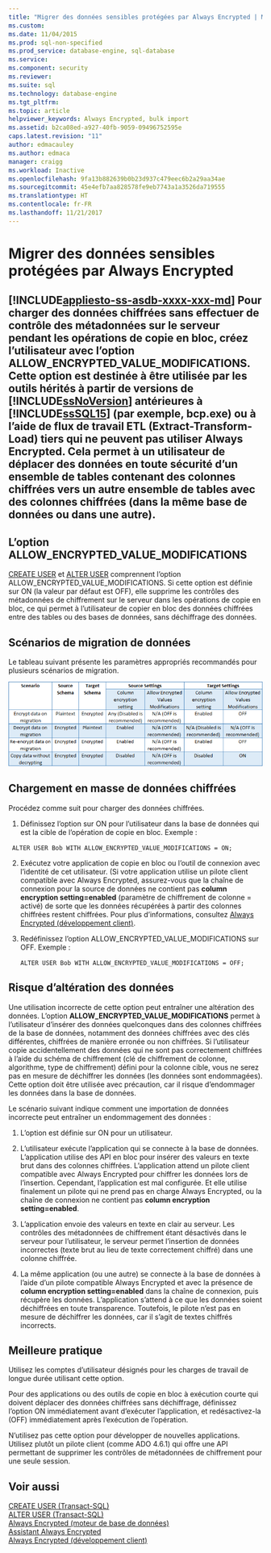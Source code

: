```yaml
---
title: "Migrer des données sensibles protégées par Always Encrypted | Microsoft Docs"
ms.custom: 
ms.date: 11/04/2015
ms.prod: sql-non-specified
ms.prod_service: database-engine, sql-database
ms.service: 
ms.component: security
ms.reviewer: 
ms.suite: sql
ms.technology: database-engine
ms.tgt_pltfrm: 
ms.topic: article
helpviewer_keywords: Always Encrypted, bulk import
ms.assetid: b2ca08ed-a927-40fb-9059-09496752595e
caps.latest.revision: "11"
author: edmacauley
ms.author: edmaca
manager: craigg
ms.workload: Inactive
ms.openlocfilehash: 9fa13b882639b0b23d937c479eec6b2a29aa34ae
ms.sourcegitcommit: 45e4efb7aa828578fe9eb7743a1a3526da719555
ms.translationtype: HT
ms.contentlocale: fr-FR
ms.lasthandoff: 11/21/2017
---
```

# <a name="migrate-sensitive-data-protected-by-always-encrypted"></a>Migrer des données sensibles protégées par Always Encrypted
[!INCLUDE[appliesto-ss-asdb-xxxx-xxx-md](../../../includes/appliesto-ss-asdb-xxxx-xxx-md.md)] Pour charger des données chiffrées sans effectuer de contrôle des métadonnées sur le serveur pendant les opérations de copie en bloc, créez l’utilisateur avec l’option **ALLOW_ENCRYPTED_VALUE_MODIFICATIONS**. Cette option est destinée à être utilisée par les outils hérités à partir de versions de [!INCLUDE[ssNoVersion](../../../includes/ssnoversion-md.md)] antérieures à [!INCLUDE[ssSQL15](../../../includes/sssql15-md.md)] (par exemple, bcp.exe) ou à l’aide de flux de travail ETL (Extract-Transform-Load) tiers qui ne peuvent pas utiliser Always Encrypted. Cela permet à un utilisateur de déplacer des données en toute sécurité d’un ensemble de tables contenant des colonnes chiffrées vers un autre ensemble de tables avec des colonnes chiffrées (dans la même base de données ou dans une autre).  
 -  
 ## <a name="the-allowencryptedvaluemodifications-option"></a>L’option ALLOW_ENCRYPTED_VALUE_MODIFICATIONS  
 [CREATE USER](https://msdn.microsoft.com/library/ms173463.aspx) et [ALTER USER](https://msdn.microsoft.com/library/ms176060.aspx) comprennent l’option ALLOW_ENCRYPTED_VALUE_MODIFICATIONS. Si cette option est définie sur ON (la valeur par défaut est OFF), elle supprime les contrôles des métadonnées de chiffrement sur le serveur dans les opérations de copie en bloc, ce qui permet à l’utilisateur de copier en bloc des données chiffrées entre des tables ou des bases de données, sans déchiffrage des données.  
  
## <a name="data-migration-scenarios"></a>Scénarios de migration de données  
Le tableau suivant présente les paramètres appropriés recommandés pour plusieurs scénarios de migration.  
 
![always-encrypted-migration](../../../relational-databases/security/encryption/media/always-encrypted-migration.PNG "always-encrypted-migration")  

## <a name="bulk-loading-of-encrypted-data"></a>Chargement en masse de données chiffrées  
Procédez comme suit pour charger des données chiffrées.  

1.  Définissez l’option sur ON pour l’utilisateur dans la base de données qui est la cible de l’opération de copie en bloc. Exemple :  
 
   ```  
    ALTER USER Bob WITH ALLOW_ENCRYPTED_VALUE_MODIFICATIONS = ON;  
   ```  

2.  Exécutez votre application de copie en bloc ou l’outil de connexion avec l’identité de cet utilisateur. (Si votre application utilise un pilote client compatible avec Always Encrypted, assurez-vous que la chaîne de connexion pour la source de données ne contient pas **column encryption setting=enabled** (paramètre de chiffrement de colonne = activé) de sorte que les données récupérées à partir des colonnes chiffrées restent chiffrées. Pour plus d’informations, consultez [Always Encrypted &#40;développement client&#41;](../../../relational-databases/security/encryption/always-encrypted-client-development.md).  
  
3.  Redéfinissez l’option ALLOW_ENCRYPTED_VALUE_MODIFICATIONS sur OFF. Exemple :  

    ```  
    ALTER USER Bob WITH ALLOW_ENCRYPTED_VALUE_MODIFICATIONS = OFF;  
    ```  

## <a name="potential-for-data-corruption"></a>Risque d’altération des données  
Une utilisation incorrecte de cette option peut entraîner une altération des données. L’option **ALLOW_ENCRYPTED_VALUE_MODIFICATIONS** permet à l’utilisateur d’insérer des données quelconques dans des colonnes chiffrées de la base de données, notamment des données chiffrées avec des clés différentes, chiffrées de manière erronée ou non chiffrées. Si l’utilisateur copie accidentellement des données qui ne sont pas correctement chiffrées à l’aide du schéma de chiffrement (clé de chiffrement de colonne, algorithme, type de chiffrement) défini pour la colonne cible, vous ne serez pas en mesure de déchiffrer les données (les données sont endommagées). Cette option doit être utilisée avec précaution, car il risque d’endommager les données dans la base de données.  

Le scénario suivant indique comment une importation de données incorrecte peut entraîner un endommagement des données :  

1.  L’option est définie sur ON pour un utilisateur.  
 
2.  L’utilisateur exécute l’application qui se connecte à la base de données. L’application utilise des API en bloc pour insérer des valeurs en texte brut dans des colonnes chiffrées. L’application attend un pilote client compatible avec Always Encrypted pour chiffrer les données lors de l’insertion. Cependant, l’application est mal configurée. Et elle utilise finalement un pilote qui ne prend pas en charge Always Encrypted, ou la chaîne de connexion ne contient pas **column encryption setting=enabled**.  

3.  L’application envoie des valeurs en texte en clair au serveur. Les contrôles des métadonnées de chiffrement étant désactivés dans le serveur pour l’utilisateur, le serveur permet l’insertion de données incorrectes (texte brut au lieu de texte correctement chiffré) dans une colonne chiffrée.  
 
4.  La même application (ou une autre) se connecte à la base de données à l’aide d’un pilote compatible Always Encrypted et avec la présence de **column encryption setting=enabled** dans la chaîne de connexion, puis récupère les données. L’application s’attend à ce que les données soient déchiffrées en toute transparence. Toutefois, le pilote n’est pas en mesure de déchiffrer les données, car il s’agit de textes chiffrés incorrects.  

## <a name="best-practice"></a>Meilleure pratique  
 
Utilisez les comptes d’utilisateur désignés pour les charges de travail de longue durée utilisant cette option.  
 
Pour des applications ou des outils de copie en bloc à exécution courte qui doivent déplacer des données chiffrées sans déchiffrage, définissez l’option ON immédiatement avant d’exécuter l’application, et redésactivez-la (OFF) immédiatement après l’exécution de l’opération.  
 
N’utilisez pas cette option pour développer de nouvelles applications. Utilisez plutôt un pilote client (comme ADO 4.6.1) qui offre une API permettant de supprimer les contrôles de métadonnées de chiffrement pour une seule session.  

## <a name="see-also"></a>Voir aussi  
[CREATE USER &#40;Transact-SQL&#41;](../../../t-sql/statements/create-user-transact-sql.md)   
[ALTER USER &#40;Transact-SQL&#41;](../../../t-sql/statements/alter-user-transact-sql.md)   
[Always Encrypted &#40;moteur de base de données&#41;](../../../relational-databases/security/encryption/always-encrypted-database-engine.md)   
[Assistant Always Encrypted](../../../relational-databases/security/encryption/always-encrypted-wizard.md)   
[Always Encrypted &#40;développement client&#41;](../../../relational-databases/security/encryption/always-encrypted-client-development.md)  
